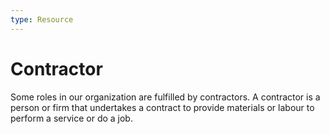 ```yaml
---
type: Resource
---
```


# Contractor

Some roles in our organization are fulfilled by contractors. A contractor is a person or firm that undertakes a contract to provide materials or labour to perform a service or do a job.
